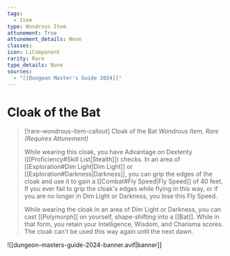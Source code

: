 ```yaml
---
tags:
  - Item
type: Wondrous Item
attunement: True
attunement_details: None
classes:
icon: LiComponent
rarity: Rare
type_details: None
sources: 
  - "[[Dungeon Master's Guide 2024]]"
---
```

# Cloak of the Bat
>[!rare-wondrous-item-callout] Cloak of the Bat
>_Wondrous Item, Rare (Requires Attunement)_
>
>While wearing this cloak, you have Advantage on Dexterity ([[Proficiency#Skill List\|Stealth]]) checks. In an area of [[Exploration#Dim Light\|Dim Light]] or [[Exploration#Darkness\|Darkness]], you can grip the edges of the cloak and use it to gain a [[Combat#Fly Speed\|Fly Speed]] of 40 feet. If you ever fail to grip the cloak's edges while flying in this way, or if you are no longer in Dim Light or Darkness, you lose this Fly Speed.
>
>While wearing the cloak in an area of Dim Light or Darkness, you can cast [[Polymorph]] on yourself, shape-shifting into a [[Bat]]. While in that form, you retain your Intelligence, Wisdom, and Charisma scores. The cloak can't be used this way again until the next dawn.
>


![[dungeon-masters-guide-2024-banner.avif|banner]]